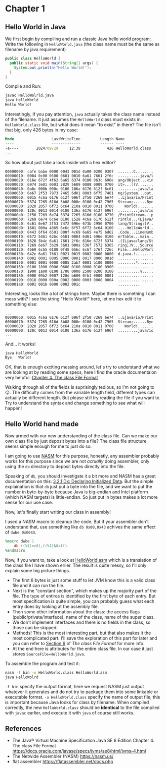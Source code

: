 # Chapter 1

## Hello World in Java

We first begin by compiling and run a classic Java hello world program:
Write the following in `HelloWorld.java` (the class name must be the same as filename by java requirement)

``` java
public class HelloWorld {
  public static void main(String[] args) {
    System.out.println("Hello World!");
  }
}
```

Compile and Run:

``` cmd
javac HelloWolrld.java
java HelloWorld
Hello World!
```

Interestingly, if you pay attention, `java` actually takes the class name instead of the filename.
It just assumes the `HelloWorld` class must exists in `HelloWorld.class` file, but what does it mean "to exist" in there?
The file isn't that big, only 426 bytes in my case:

``` cmd
Mode                 LastWriteTime         Length Name
----                 -------------         ------ ----
-a----        2024/09/29     12:38            426 HelloWorld.class
...
```

So how about just take a look inside with a hex editor?

``` hexl
00000000: cafe babe 0000 0043 001d 0a00 0200 0307  .......C........
00000010: 0004 0c00 0500 0601 0010 6a61 7661 2f6c  ..........java/l
00000020: 616e 672f 4f62 6a65 6374 0100 063c 696e  ang/Object...<in
00000030: 6974 3e01 0003 2829 5609 0008 0009 0700  it>...()V.......
00000040: 0a0c 000b 000c 0100 106a 6176 612f 6c61  .........java/la
00000050: 6e67 2f53 7973 7465 6d01 0003 6f75 7401  ng/System...out.
00000060: 0015 4c6a 6176 612f 696f 2f50 7269 6e74  ..Ljava/io/Print
00000070: 5374 7265 616d 3b08 000e 0100 0c42 7965  Stream;......Bye
00000080: 2020 2057 6f72 6c64 210a 0010 0011 0700     World!.......
00000090: 120c 0013 0014 0100 136a 6176 612f 696f  .........java/io
000000a0: 2f50 7269 6e74 5374 7265 616d 0100 0770  /PrintStream...p
000000b0: 7269 6e74 6c6e 0100 1528 4c6a 6176 612f  rintln...(Ljava/
000000c0: 6c61 6e67 2f53 7472 696e 673b 2956 0700  lang/String;)V..
000000d0: 1601 000a 4865 6c6c 6f57 6f72 6c64 0100  ....HelloWorld..
000000e0: 0443 6f64 6501 000f 4c69 6e65 4e75 6d62  .Code...LineNumb
000000f0: 6572 5461 626c 6501 0004 6d61 696e 0100  erTable...main..
00000100: 1628 5b4c 6a61 7661 2f6c 616e 672f 5374  .([Ljava/lang/St
00000110: 7269 6e67 3b29 5601 000a 536f 7572 6365  ring;)V...Source
00000120: 4669 6c65 0100 0f48 656c 6c6f 576f 726c  File...HelloWorl
00000130: 642e 6a61 7661 0021 0015 0002 0000 0000  d.java.!........
00000140: 0002 0001 0005 0006 0001 0017 0000 001d  ................
00000150: 0001 0001 0000 0005 2ab7 0001 b100 0000  ........*.......
00000160: 0100 1800 0000 0600 0100 0000 0100 0900  ................
00000170: 1900 1a00 0100 1700 0000 2500 0200 0100  ..........%.....
00000180: 0000 09b2 0007 120d b600 0fb1 0000 0001  ................
00000190: 0018 0000 000a 0002 0000 0003 0008 0004  ................
000001a0: 0001 001b 0000 0002 001c                 ..........
```

Interesting, looks like a lot of strings here. Maybe there is something I can mess with? I see the string "Hello World!" here, let me hex edit it to something else:

``` hexl
...
00000060: 0015 4c6a 6176 612f 696f 2f50 7269 6e74  ..Ljava/io/Print
00000070: 5374 7265 616d 3b08 000e 0100 0c42 7965  Stream;......Bye
00000080: 2020 2057 6f72 6c64 210a 0010 0011 0700     World!.......
00000090: 120c 0013 0014 0100 136a 6176 612f 696f  .........java/io
...
```

And... it works!

``` cmd
java HelloWorld
Bye   World!
```

OK, that is enough exciting messing around, let's try to understand what we are looking at by reading some specs, here I find the oracle documentaion very helpful: [Chapter 4. The class File Format](https://docs.oracle.com/javase/specs/jvms/se8/html/jvms-4.html)

Walking through all of the fields is suprisingly tedious, so I'm not going to 😜. The difficulty comes from the variable length field, different types can actually be different length. But please still try reading the file if you want to. Try to understand the syntax and change something to see what will happen!

## Hello World hand made

Now armed with our new understanding of the class file. Can we make our own class file by just deposit bytes into a file? The class file structure seems simple enough for me to just do so.

I am going to use [NASM](https://nasm.us/) for this purpose, honestly, any assembler probably works for this purpose since we are not *actually* doing assembler, only using the `db` directory to deposit bytes directly into the file.

Speaking of `db`, you should investigate it a bit more and NASM has a great documentation on this: [3.2.1 Dx: Declaring Initialized Data](https://www.nasm.us/doc/nasmdoc3.html#section-3.2.1). But the simple explaination is that `db` just put a byte into the file, and we want to put the number in byte-by-byte because Java is big-endian and Intel platform (which NASM targets) is little-endian. So just put in bytes makes a lot more sense for our use case.

Now, let's finally start writing our class in assembly!

I used a NASM macro to cleanup the code. But if your assembler don't understand that,
use something like `db 0x00,0x43` achives the same effect of `dwbe 0x0043`.
``` nasm
%macro dwbe 1
	db ((%1)>>8),((%1)&0xff)
%endmacro
```

Now, if you want to, take a look at [HelloWorld.asm](HelloWorld.asm) which is a translation of the class file I have shown erlier.
The result is quite messy, so I'll only explain some big picture things.

 - The first 8 bytes is just some stuff to let JVM know this is a valid class file and it can run the file.
 - Next is the "constant section", which makes up the majority part of the file. The type of entires is identified by the first byte of each entry. But most specification is quite simple, you can probably guess what each entry does by looking at the assembly file.
 - Then some other information about the class: the access flags (public/private/interface), name of the class, name of the super class.
 - We don't implement interfaces and there is no fields in the class, so those can be skipped.
 - Methods! This is the most interesting part, but that also makes it the most complicated part. I'll save the exploration of this part for later and you can refer to [Section 6](https://docs.oracle.com/javase/specs/jvms/se8/html/jvms-4.html#jvms-4.6) of *The class File Format* for more info.
 - At the end here is attributes for the entire class file. In our case it just stores `SourceFile=HelloWorld.java`.

To assemble the program and test it:
``` cmd
nasm -f bin -o HelloWorld.class HelloWorld.asm
java HelloWolrd
```
`-f bin` specify the output format, here we request NASM just output whatever it generates and do not try to package them into some linkable or executable format.
`-o HelloWorld.class` specify the name of output file, this is important because Java looks for class by filename.
When compiled correctly, the new `HelloWorld.class` should be **identical** to the file compiled with `javac` earlier, and execute it with `java` of course still works.

## References

- The Java® Virtual Machine Specification Java SE 8 Edition Chapter 4. The class File Format https://docs.oracle.com/javase/specs/jvms/se8/html/jvms-4.html
- The Netwide Assembler (NASM) https://nasm.us/
- flat assembler https://flatassembler.net/docs.php